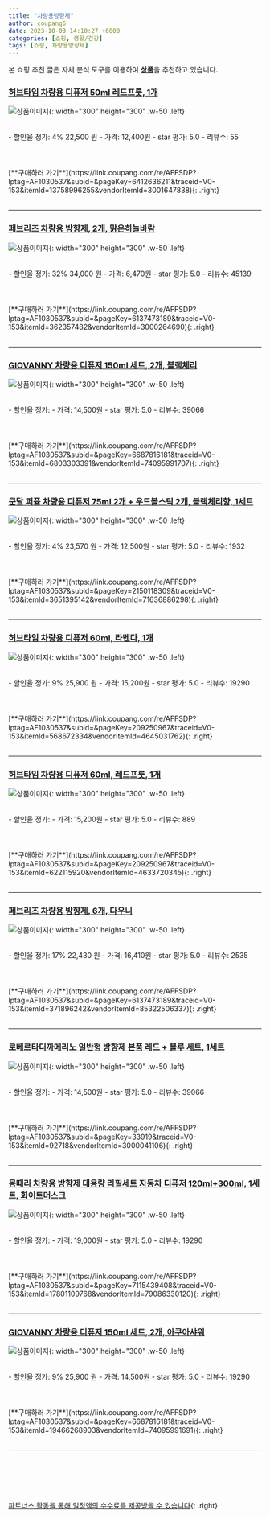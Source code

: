 ```yaml
---
title: "차량용방향제"
author: coupang6
date: 2023-10-03 14:10:27 +0800
categories: [쇼핑, 생활/건강]
tags: [쇼핑, 차량용방향제]
---
```


본 쇼핑 추천 글은 자체 분석 도구를 이용하여 [**상품**](https://link.coupang.com/a/bao1ui)을 추천하고 있습니다.

### [허브타임 차량용 디퓨저 50ml 레드프룻, 1개](https://link.coupang.com/re/AFFSDP?lptag=AF1030537&subid=&pageKey=6412636211&traceid=V0-153&itemId=13758996255&vendorItemId=3001647838)

![상품이미지](https://thumbnail8.coupangcdn.com/thumbnails/remote/230x230ex/image/retail/images/3394288500215514-3fd96823-fc89-410c-8b47-b0fd7f56fef1.jpg){: width="300" height="300" .w-50 .left}


<br>
- 할인율 정가: 4%  22,500   원
- 가격: 12,400원
- star 평가: 5.0
- 리뷰수: 55
<br>
<br>
<br>
<br>
[**구매하러 가기**](https://link.coupang.com/re/AFFSDP?lptag=AF1030537&subid=&pageKey=6412636211&traceid=V0-153&itemId=13758996255&vendorItemId=3001647838){: .right}
<br>
<br>

---

### [페브리즈 차량용 방향제, 2개, 맑은하늘바람](https://link.coupang.com/re/AFFSDP?lptag=AF1030537&subid=&pageKey=6137473189&traceid=V0-153&itemId=362357482&vendorItemId=3000264690)

![상품이미지](https://thumbnail10.coupangcdn.com/thumbnails/remote/230x230ex/image/retail/images/2539764601405793-91c1d5b5-7205-4797-9c76-cdcbf2fc3613.jpg){: width="300" height="300" .w-50 .left}


<br>
- 할인율 정가: 32%  34,000   원
- 가격: 6,470원
- star 평가: 5.0
- 리뷰수: 45139
<br>
<br>
<br>
<br>
[**구매하러 가기**](https://link.coupang.com/re/AFFSDP?lptag=AF1030537&subid=&pageKey=6137473189&traceid=V0-153&itemId=362357482&vendorItemId=3000264690){: .right}
<br>
<br>

---

### [GIOVANNY 차량용 디퓨저 150ml 세트, 2개, 블랙체리](https://link.coupang.com/re/AFFSDP?lptag=AF1030537&subid=&pageKey=6687816181&traceid=V0-153&itemId=6803303391&vendorItemId=74095991707)

![상품이미지](https://thumbnail10.coupangcdn.com/thumbnails/remote/230x230ex/image/retail/images/8487452483707258-b9a948fc-07f9-469b-9696-0eb5dbda0201.jpg){: width="300" height="300" .w-50 .left}


<br>
- 할인율 정가: 
- 가격: 14,500원
- star 평가: 5.0
- 리뷰수: 39066
<br>
<br>
<br>
<br>
[**구매하러 가기**](https://link.coupang.com/re/AFFSDP?lptag=AF1030537&subid=&pageKey=6687816181&traceid=V0-153&itemId=6803303391&vendorItemId=74095991707){: .right}
<br>
<br>

---

### [쿤달 퍼퓸 차량용 디퓨저 75ml 2개 + 우드볼스틱 2개, 블랙체리향, 1세트](https://link.coupang.com/re/AFFSDP?lptag=AF1030537&subid=&pageKey=2150118309&traceid=V0-153&itemId=3651395142&vendorItemId=71636886298)

![상품이미지](https://thumbnail7.coupangcdn.com/thumbnails/remote/230x230ex/image/retail/images/8486701190737661-fb111da9-de93-4a09-9243-9c3b3f10653d.jpg){: width="300" height="300" .w-50 .left}


<br>
- 할인율 정가: 4%  23,570   원
- 가격: 12,500원
- star 평가: 5.0
- 리뷰수: 1932
<br>
<br>
<br>
<br>
[**구매하러 가기**](https://link.coupang.com/re/AFFSDP?lptag=AF1030537&subid=&pageKey=2150118309&traceid=V0-153&itemId=3651395142&vendorItemId=71636886298){: .right}
<br>
<br>

---

### [허브타임 차량용 디퓨저 60ml, 라벤다, 1개](https://link.coupang.com/re/AFFSDP?lptag=AF1030537&subid=&pageKey=209250967&traceid=V0-153&itemId=568672334&vendorItemId=4645031762)

![상품이미지](https://thumbnail6.coupangcdn.com/thumbnails/remote/230x230ex/image/retail/images/99686382883649-00815037-4d36-4819-b903-650607159a8f.jpg){: width="300" height="300" .w-50 .left}


<br>
- 할인율 정가: 9%  25,900   원
- 가격: 15,200원
- star 평가: 5.0
- 리뷰수: 19290
<br>
<br>
<br>
<br>
[**구매하러 가기**](https://link.coupang.com/re/AFFSDP?lptag=AF1030537&subid=&pageKey=209250967&traceid=V0-153&itemId=568672334&vendorItemId=4645031762){: .right}
<br>
<br>

---

### [허브타임 차량용 디퓨저 60ml, 레드프룻, 1개](https://link.coupang.com/re/AFFSDP?lptag=AF1030537&subid=&pageKey=209250967&traceid=V0-153&itemId=622115920&vendorItemId=4633720345)

![상품이미지](https://thumbnail10.coupangcdn.com/thumbnails/remote/230x230ex/image/retail/images/99692666050771-8fefb64d-de26-473e-87ef-593db20fb044.jpg){: width="300" height="300" .w-50 .left}


<br>
- 할인율 정가: 
- 가격: 15,200원
- star 평가: 5.0
- 리뷰수: 889
<br>
<br>
<br>
<br>
[**구매하러 가기**](https://link.coupang.com/re/AFFSDP?lptag=AF1030537&subid=&pageKey=209250967&traceid=V0-153&itemId=622115920&vendorItemId=4633720345){: .right}
<br>
<br>

---

### [페브리즈 차량용 방향제, 6개, 다우니](https://link.coupang.com/re/AFFSDP?lptag=AF1030537&subid=&pageKey=6137473189&traceid=V0-153&itemId=371896242&vendorItemId=85322506337)

![상품이미지](https://thumbnail8.coupangcdn.com/thumbnails/remote/230x230ex/image/retail/images/7c4d6e5b-92c1-46a6-963a-6be8890377e87087716945011703171.png){: width="300" height="300" .w-50 .left}


<br>
- 할인율 정가: 17%  22,430   원
- 가격: 16,410원
- star 평가: 5.0
- 리뷰수: 2535
<br>
<br>
<br>
<br>
[**구매하러 가기**](https://link.coupang.com/re/AFFSDP?lptag=AF1030537&subid=&pageKey=6137473189&traceid=V0-153&itemId=371896242&vendorItemId=85322506337){: .right}
<br>
<br>

---

### [로베르타디까메리노 일반형 방향제 본품 레드 + 블루 세트, 1세트](https://link.coupang.com/re/AFFSDP?lptag=AF1030537&subid=&pageKey=33919&traceid=V0-153&itemId=92718&vendorItemId=3000041106)

![상품이미지](https://thumbnail8.coupangcdn.com/thumbnails/remote/230x230ex/image/retail/images/1171396789894486-40733cc6-e5fa-4685-ae1b-5cf101fe342d.jpg){: width="300" height="300" .w-50 .left}


<br>
- 할인율 정가: 
- 가격: 14,500원
- star 평가: 5.0
- 리뷰수: 39066
<br>
<br>
<br>
<br>
[**구매하러 가기**](https://link.coupang.com/re/AFFSDP?lptag=AF1030537&subid=&pageKey=33919&traceid=V0-153&itemId=92718&vendorItemId=3000041106){: .right}
<br>
<br>

---

### [몽때리 차량용 방향제 대용량 리필세트 자동차 디퓨저 120ml+300ml, 1세트, 화이트머스크](https://link.coupang.com/re/AFFSDP?lptag=AF1030537&subid=&pageKey=7115439408&traceid=V0-153&itemId=17801109768&vendorItemId=79086330120)

![상품이미지](https://thumbnail6.coupangcdn.com/thumbnails/remote/230x230ex/image/vendor_inventory/4a50/470c7a1a94477ad5aa177d048a45d1f406f6f9087ac51457661a1375f414.jpg){: width="300" height="300" .w-50 .left}


<br>
- 할인율 정가: 
- 가격: 19,000원
- star 평가: 5.0
- 리뷰수: 19290
<br>
<br>
<br>
<br>
[**구매하러 가기**](https://link.coupang.com/re/AFFSDP?lptag=AF1030537&subid=&pageKey=7115439408&traceid=V0-153&itemId=17801109768&vendorItemId=79086330120){: .right}
<br>
<br>

---

### [GIOVANNY 차량용 디퓨저 150ml 세트, 2개, 아쿠아샤워](https://link.coupang.com/re/AFFSDP?lptag=AF1030537&subid=&pageKey=6687816181&traceid=V0-153&itemId=19466268903&vendorItemId=74095991691)

![상품이미지](https://thumbnail8.coupangcdn.com/thumbnails/remote/230x230ex/image/retail/images/37685327476379-5d12c27e-6ca2-4b76-859c-d8989fb15ee0.jpg){: width="300" height="300" .w-50 .left}


<br>
- 할인율 정가: 9%  25,900   원
- 가격: 14,500원
- star 평가: 5.0
- 리뷰수: 19290
<br>
<br>
<br>
<br>
[**구매하러 가기**](https://link.coupang.com/re/AFFSDP?lptag=AF1030537&subid=&pageKey=6687816181&traceid=V0-153&itemId=19466268903&vendorItemId=74095991691){: .right}
<br>
<br>

---
<br><br><br><br><br> [파트너스 활동을 통해 일정액의 수수료를 제공받을 수 있습니다](https://link.coupang.com/a/bao1ui){: .right}